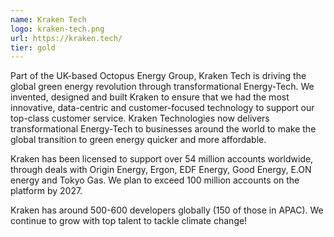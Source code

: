 ```yaml
---
name: Kraken Tech
logo: kraken-tech.png
url: https://kraken.tech/
tier: gold
---
```


Part of the UK-based Octopus Energy Group, Kraken Tech is driving the global green energy revolution through transformational Energy-Tech. We invented, designed and built Kraken to ensure that we had the most innovative, data-centric and customer-focused technology to support our top-class customer service. Kraken Technologies now delivers transformational Energy-Tech to businesses around the world to make the global transition to green energy quicker and more affordable.

Kraken has been licensed to support over 54 million accounts worldwide, through deals with Origin Energy, Ergon, EDF Energy, Good Energy, E.ON energy and Tokyo Gas. We plan to exceed 100 million accounts on the platform by 2027.

Kraken has around 500-600 developers globally (150 of those in APAC). We continue to grow with top talent to tackle climate change!


